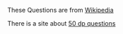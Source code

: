 These Questions are from [Wikipedia](https://en.wikipedia.org/wiki/Dynamic_programming#Examples:_Computer_algorithms)

There is a site about [50 dp questions](https://blog.usejournal.com/top-50-dynamic-programming-practice-problems-4208fed71aa3)